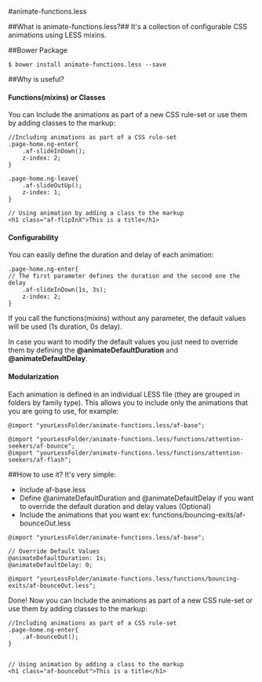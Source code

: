 #animate-functions.less

##What is animate-functions.less?##
It's a collection of configurable CSS animations using LESS mixins.

##Bower Package
```
$ bower install animate-functions.less --save
```
##Why is useful?
#### Functions(mixins) or Classes
You can Include the animations as part of a new CSS rule-set or use them by adding classes to the markup:
```less
//Including animations as part of a CSS rule-set
.page-home.ng-enter{
    .af-slideInDown();
    z-index: 2;
}

.page-home.ng-leave{
    .af-slideOutUp();
    z-index: 1;
}

// Using animation by adding a class to the markup
<h1 class="af-flipInX">This is a title</h1>
```

#### Configurability
You can easily define the duration and delay of each animation:
```less
.page-home.ng-enter{
// The first parameter defines the duration and the second one the delay
    .af-slideInDown(1s, 3s);
    z-index: 2;
}
```
If you call the functions(mixins) without any parameter, the default values will be used (1s duration, 0s delay).

In case you want to modify the default values you just need to override them by defining the **@animateDefaultDuration** and **@animateDefaultDelay**.

#### Modularization
Each animation is defined in an individual LESS file (they are grouped in folders by family type). This allows you to include only the animations that you are going to use, for example:

```less
@import "yourLessFolder/animate-functions.less/af-base";

@import "yourLessFolder/animate-functions.less/functions/attention-seekers/af-bounce";
@import "yourLessFolder/animate-functions.less/functions/attention-seekers/af-flash";
```
##How to use it?
It's very simple:
* Include af-base.less
* Define @animateDefaultDuration and @animateDefaultDelay if you want to override the default duration and delay values (Optional)
* Include the animations that you want ex: functions/bouncing-exits/af-bounceOut.less

```less
@import "yourLessFolder/animate-functions.less/af-base";

// Override Default Values
@animateDefaultDuration: 1s;
@animateDefaultDelay: 0;

@import "yourLessFolder/animate-functions.less/functions/bouncing-exits/af-bounceOut.less";
```

Done! Now you can Include the animations as part of a new CSS rule-set or use them by adding classes to the markup:
```less
//Including animations as part of a CSS rule-set
.page-home.ng-enter{
    .af-bounceOut();
}


// Using animation by adding a class to the markup
<h1 class="af-bounceOut">This is a title</h1>
```
